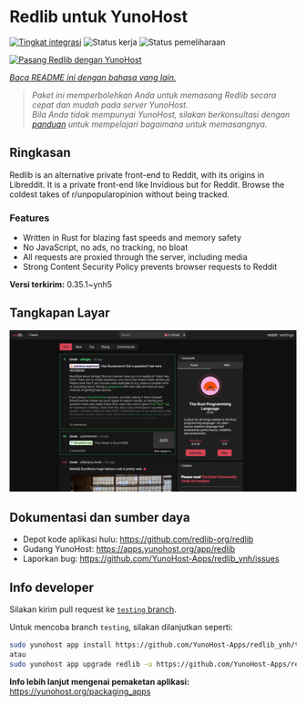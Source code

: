 <!--
N.B.: README ini dibuat secara otomatis oleh <https://github.com/YunoHost/apps/tree/master/tools/readme_generator>
Ini TIDAK boleh diedit dengan tangan.
-->

# Redlib untuk YunoHost

[![Tingkat integrasi](https://apps.yunohost.org/badge/integration/redlib)](https://ci-apps.yunohost.org/ci/apps/redlib/)
![Status kerja](https://apps.yunohost.org/badge/state/redlib)
![Status pemeliharaan](https://apps.yunohost.org/badge/maintained/redlib)

[![Pasang Redlib dengan YunoHost](https://install-app.yunohost.org/install-with-yunohost.svg)](https://install-app.yunohost.org/?app=redlib)

*[Baca README ini dengan bahasa yang lain.](./ALL_README.md)*

> *Paket ini memperbolehkan Anda untuk memasang Redlib secara cepat dan mudah pada server YunoHost.*  
> *Bila Anda tidak mempunyai YunoHost, silakan berkonsultasi dengan [panduan](https://yunohost.org/install) untuk mempelajari bagaimana untuk memasangnya.*

## Ringkasan

Redlib is an alternative private front-end to Reddit, with its origins in Libreddit. It is a private front-end like Invidious but for Reddit. Browse the coldest takes of r/unpopularopinion without being tracked.

### Features

- Written in Rust for blazing fast speeds and memory safety
- No JavaScript, no ads, no tracking, no bloat
- All requests are proxied through the server, including media
- Strong Content Security Policy prevents browser requests to Reddit


**Versi terkirim:** 0.35.1~ynh5

## Tangkapan Layar

![Tangkapan Layar pada Redlib](./doc/screenshots/screenshot.png)

## Dokumentasi dan sumber daya

- Depot kode aplikasi hulu: <https://github.com/redlib-org/redlib>
- Gudang YunoHost: <https://apps.yunohost.org/app/redlib>
- Laporkan bug: <https://github.com/YunoHost-Apps/redlib_ynh/issues>

## Info developer

Silakan kirim pull request ke [`testing` branch](https://github.com/YunoHost-Apps/redlib_ynh/tree/testing).

Untuk mencoba branch `testing`, silakan dilanjutkan seperti:

```bash
sudo yunohost app install https://github.com/YunoHost-Apps/redlib_ynh/tree/testing --debug
atau
sudo yunohost app upgrade redlib -u https://github.com/YunoHost-Apps/redlib_ynh/tree/testing --debug
```

**Info lebih lanjut mengenai pemaketan aplikasi:** <https://yunohost.org/packaging_apps>
